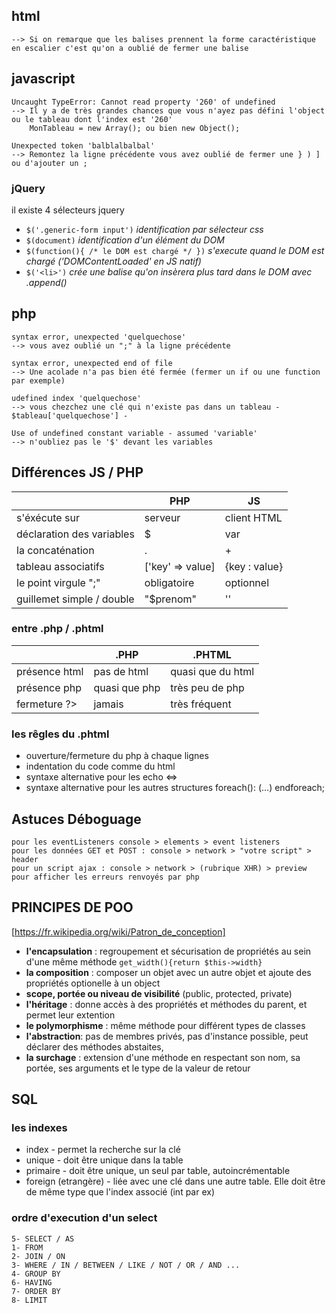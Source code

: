 ## html

    --> Si on remarque que les balises prennent la forme caractéristique en escalier c'est qu'on a oublié de fermer une balise

## javascript

    Uncaught TypeError: Cannot read property '260' of undefined
    --> Il y a de très grandes chances que vous n'ayez pas défini l'object ou le tableau dont l'index est '260'
    	MonTableau = new Array(); ou bien new Object();

    Unexpected token 'balblalbalbal'
    --> Remontez la ligne précédente vous avez oublié de fermer une } ) ] ou d'ajouter un ;



### jQuery
il existe 4 sélecteurs jquery

 - ``$('.generic-form input')``                     _identification par sélecteur css_
 - ``$(document)``                                  _identification d'un élément du DOM_
 - ``$(function(){ /* le DOM est chargé */ })``     _s'execute quand le DOM est chargé ('DOMContentLoaded' en JS natif)_
 - ``$('<li>')``                                     _crée une balise qu'on insèrera plus tard dans le DOM avec .append()_


## php

    syntax error, unexpected 'quelquechose'
    --> vous avez oublié un ";" à la ligne précédente

    syntax error, unexpected end of file
    --> Une acolade n'a pas bien été fermée (fermer un if ou une function par exemple)

    udefined index 'quelquechose'
    --> vous chezchez une clé qui n'existe pas dans un tableau - $tableau['quelquechose'] -

    Use of undefined constant variable - assumed 'variable'
    --> n'oubliez pas le '$' devant les variables


## Différences JS / PHP

|                            |         PHP         |          JS         |
|----------------------------|---------------------|---------------------|
|  s'éxécute sur             |      serveur        |   client HTML       |
|  déclaration des variables |         $           |       var           |
|  la concaténation          |         .           |        +            |
|  tableau associatifs       |  ['key' => value]   |   {key : value}     |
|  le point virgule ";"      |     obligatoire     |       optionnel     |
|  guillemet simple / double |     "$prenom"       |        ''           |

### entre .php / .phtml ###

|                 |      .PHP       |       .PHTML      |
|-----------------|-----------------|-------------------|
| présence html   |  pas de html    | quasi que du html |
| présence php    |  quasi que php  |  très peu de php  |
| fermeture ?>    |  jamais         |  très fréquent    |

### les rêgles du .phtml ####

- ouverture/fermeture du php à chaque lignes
- indentation du code comme du html
- syntaxe alternative pour les echo <?= "salut" ?>  <=> <?php echo "salut" ?>
- syntaxe alternative pour les autres structures foreach(): (...) endforeach;


## Astuces Déboguage ##
    pour les eventListeners console > elements > event listeners
    pour les données GET et POST : console > network > "votre script" > header
    pour un script ajax : console > network > (rubrique XHR) > preview pour afficher les erreurs renvoyés par php


## PRINCIPES DE POO ##
[https://fr.wikipedia.org/wiki/Patron_de_conception]

- **l'encapsulation** : regroupement et sécurisation de propriétés au sein d'une même méthode ``get_width(){return $this->width}``
- **la composition** : composer un objet avec un autre objet et ajoute des propriétés optionelle à un object
- **scope, portée ou niveau de visibilité** (public, protected, private)
- **l'héritage** : donne accès à des propriétés et méthodes du parent, et permet leur extention
- **le polymorphisme** : même méthode pour différent types de classes
- **l'abstraction**: pas de membres privés, pas d'instance possible, peut déclarer des méthodes abstaites,
- **la surchage** : extension d'une méthode en respectant son nom, sa portée, ses arguments et le type de la valeur de retour


## SQL ##

### les indexes ###
- index - permet la recherche sur la clé
- unique - doit être unique dans la table
- primaire - doit être unique, un seul par table, autoincrémentable
- foreign (etrangère) - liée avec une clé dans une autre table. Elle doit être de même type que l'index associé (int par ex)

### ordre d'execution d'un select
    5- SELECT / AS
    1- FROM 
    2- JOIN / ON
    3- WHERE / IN / BETWEEN / LIKE / NOT / OR / AND ...
    4- GROUP BY
    6- HAVING
    7- ORDER BY
    8- LIMIT



